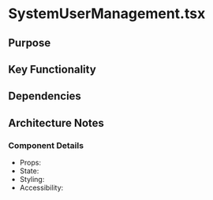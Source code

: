 # SystemUserManagement.tsx

## Purpose

## Key Functionality

## Dependencies

## Architecture Notes

### Component Details
- Props: 
- State: 
- Styling: 
- Accessibility: 
